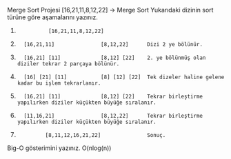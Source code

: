 Merge Sort Projesi
[16,21,11,8,12,22] -> Merge Sort
Yukarıdaki dizinin sort türüne göre aşamalarını yazınız.
1)               [16,21,11,8,12,22]
2)       [16,21,11]               [8,12,22]      Dizi 2 ye bölünür.
3)       [16,21] [11]             [8,12] [22]    2. ye bölünmüş olan diziler tekrar 2 parçaya bölünür.
4)       [16] [21] [11]           [8] [12] [22]  Tek dizeler haline gelene kadar bu işlem tekrarlanır.
5)       [16,21] [11]             [8,12] [22]    Tekrar birleştirme yapılırken diziler küçükten büyüğe sıralanır.
6)       [11,16,21]               [8,12,22]      Tekrar birleştirme yapılırken diziler küçükten büyüğe sıralanır.
7)              [8,11,12,16,21,22]               Sonuç.
Big-O gösterimini yazınız.
O(nlog(n))
